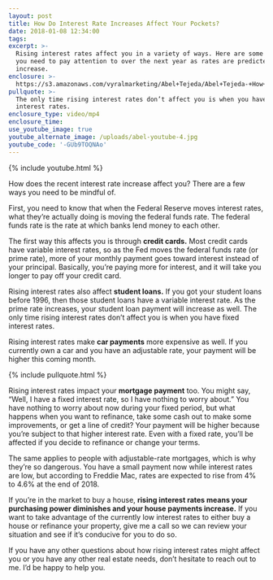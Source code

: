 ```yaml
---
layout: post
title: How Do Interest Rate Increases Affect Your Pockets?
date: 2018-01-08 12:34:00
tags:
excerpt: >-
  Rising interest rates affect you in a variety of ways. Here are some things
  you need to pay attention to over the next year as rates are predicted to
  increase.
enclosure: >-
  https://s3.amazonaws.com/vyralmarketing/Abel+Tejeda/Abel+Tejeda-+How+Do+Interest+Rate+Increases+Affect+Your+Pockets%253F.mp4
pullquote: >-
  The only time rising interest rates don’t affect you is when you have fixed
  interest rates.
enclosure_type: video/mp4
enclosure_time:
use_youtube_image: true
youtube_alternate_image: /uploads/abel-youtube-4.jpg
youtube_code: '-GUb9TOQNAo'
---
```



{% include youtube.html %}

How does the recent interest rate increase affect you? There are a few ways you need to be mindful of.

First, you need to know that when the Federal Reserve moves interest rates, what they’re actually doing is moving the federal funds rate. The federal funds rate is the rate at which banks lend money to each other.

The first way this affects you is through **credit cards.** Most credit cards have variable interest rates, so as the Fed moves the federal funds rate (or prime rate), more of your monthly payment goes toward interest instead of your principal. Basically, you’re paying more for interest, and it will take you longer to pay off your credit card.

Rising interest rates also affect **student loans.** If you got your student loans before 1996, then those student loans have a variable interest rate. As the prime rate increases, your student loan payment will increase as well. The only time rising interest rates don’t affect you is when you have fixed interest rates.

Rising interest rates make **car payments** more expensive as well. If you currently own a car and you have an adjustable rate, your payment will be higher this coming month.

{% include pullquote.html %}

Rising interest rates impact your **mortgage payment** too. You might say, “Well, I have a fixed interest rate, so I have nothing to worry about.” You have nothing to worry about now during your fixed period, but what happens when you want to refinance, take some cash out to make some improvements, or get a line of credit? Your payment will be higher because you’re subject to that higher interest rate. Even with a fixed rate, you’ll be affected if you decide to refinance or change your terms.

The same applies to people with adjustable-rate mortgages, which is why they’re so dangerous. You have a small payment now while interest rates are low, but according to Freddie Mac, rates are expected to rise from 4% to 4.6% at the end of 2018.

If you’re in the market to buy a house, **rising interest rates means your purchasing power diminishes and your house payments increase.** If you want to take advantage of the currently low interest rates to either buy a house or refinance your property, give me a call so we can review your situation and see if it’s conducive for you to do so.

If you have any other questions about how rising interest rates might affect you or you have any other real estate needs, don’t hesitate to reach out to me. I’d be happy to help you.